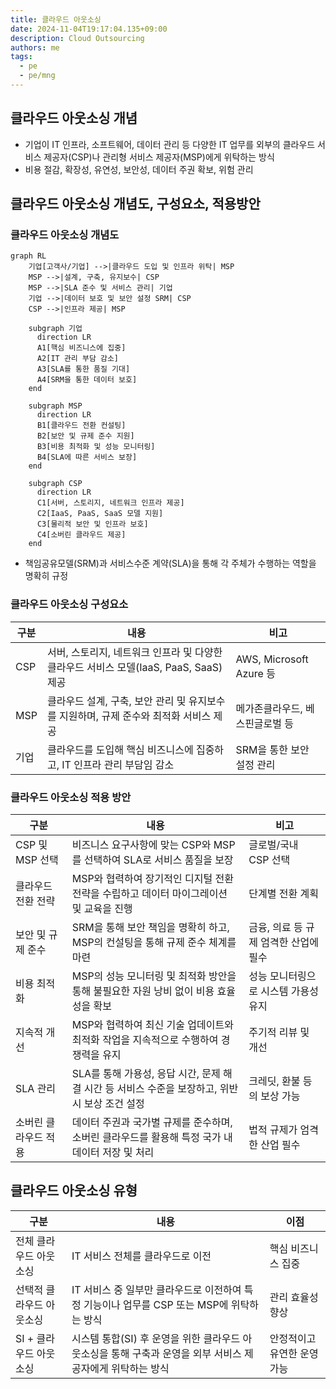 ```yaml
---
title: 클라우드 아웃소싱
date: 2024-11-04T19:17:04.135+09:00
description: Cloud Outsourcing
authors: me
tags:
  - pe
  - pe/mng 
---
```


## 클라우드 아웃소싱 개념

- 기업이 IT 인프라, 소프트웨어, 데이터 관리 등 다양한 IT 업무를 외부의 클라우드 서비스 제공자(CSP)나 관리형 서비스 제공자(MSP)에게 위탁하는 방식
- 비용 절감, 확장성, 유연성, 보안성, 데이터 주권 확보, 위험 관리

## 클라우드 아웃소싱 개념도, 구성요소, 적용방안

### 클라우드 아웃소싱 개념도

```mermaid
graph RL
    기업[고객사/기업] -->|클라우드 도입 및 인프라 위탁| MSP
    MSP -->|설계, 구축, 유지보수| CSP
    MSP -->|SLA 준수 및 서비스 관리| 기업
    기업 -->|데이터 보호 및 보안 설정 SRM| CSP
    CSP -->|인프라 제공| MSP
    
    subgraph 기업
      direction LR
      A1[핵심 비즈니스에 집중]
      A2[IT 관리 부담 감소]
      A3[SLA를 통한 품질 기대]
      A4[SRM을 통한 데이터 보호]
    end
    
    subgraph MSP
      direction LR
      B1[클라우드 전환 컨설팅]
      B2[보안 및 규제 준수 지원]
      B3[비용 최적화 및 성능 모니터링]
      B4[SLA에 따른 서비스 보장]
    end
    
    subgraph CSP
      direction LR
      C1[서버, 스토리지, 네트워크 인프라 제공]
      C2[IaaS, PaaS, SaaS 모델 지원]
      C3[물리적 보안 및 인프라 보호]
      C4[소버린 클라우드 제공]
    end
```

- 책임공유모델(SRM)과 서비스수준 계약(SLA)을 통해 각 주체가 수행하는 역할을 명확히 규정

### 클라우드 아웃소싱 구성요소

| 구분 | 내용 | 비고 |
|------|------|------|
| CSP | 서버, 스토리지, 네트워크 인프라 및 다양한 클라우드 서비스 모델(IaaS, PaaS, SaaS) 제공 | AWS, Microsoft Azure 등 |
| MSP | 클라우드 설계, 구축, 보안 관리 및 유지보수를 지원하며, 규제 준수와 최적화 서비스 제공 | 메가존클라우드, 베스핀글로벌 등 |
| 기업 | 클라우드를 도입해 핵심 비즈니스에 집중하고, IT 인프라 관리 부담임 감소 | SRM을 통한 보안 설정 관리 |

### 클라우드 아웃소싱 적용 방안

| 구분 | 내용 | 비고 |
|------|------|------|
| CSP 및 MSP 선택 | 비즈니스 요구사항에 맞는 CSP와 MSP를 선택하여 SLA로 서비스 품질을 보장 | 글로벌/국내 CSP 선택 |
| 클라우드 전환 전략 | MSP와 협력하여 장기적인 디지털 전환 전략을 수립하고 데이터 마이그레이션 및 교육을 진행 | 단계별 전환 계획 |
| 보안 및 규제 준수 | SRM을 통해 보안 책임을 명확히 하고, MSP의 컨설팅을 통해 규제 준수 체계를 마련 | 금융, 의료 등 규제 엄격한 산업에 필수 |
| 비용 최적화 | MSP의 성능 모니터링 및 최적화 방안을 통해 불필요한 자원 낭비 없이 비용 효율성을 확보 | 성능 모니터링으로 시스템 가용성 유지 |
| 지속적 개선 | MSP와 협력하여 최신 기술 업데이트와 최적화 작업을 지속적으로 수행하여 경쟁력을 유지 | 주기적 리뷰 및 개선 |
| SLA 관리 | SLA를 통해 가용성, 응답 시간, 문제 해결 시간 등 서비스 수준을 보장하고, 위반 시 보상 조건 설정 | 크레딧, 환불 등의 보상 가능 |
| 소버린 클라우드 적용 | 데이터 주권과 국가별 규제를 준수하며, 소버린 클라우드를 활용해 특정 국가 내 데이터 저장 및 처리 | 법적 규제가 엄격한 산업 필수 |

## 클라우드 아웃소싱 유형

| 구분 | 내용 | 이점 |
|---|---|---|
| 전체 클라우드 아웃소싱 | IT 서비스 전체를 클라우드로 이전 | 핵심 비즈니스 집중 |
| 선택적 클라우드 아웃소싱 | IT 서비스 중 일부만 클라우드로 이전하여 특정 기능이나 업무를 CSP 또는 MSP에 위탁하는 방식 | 관리 효율성 향상 |
| SI + 클라우드 아웃소싱 | 시스템 통합(SI) 후 운영을 위한 클라우드 아웃소싱을 통해 구축과 운영을 외부 서비스 제공자에게 위탁하는 방식 | 안정적이고 유연한 운영 가능 |
